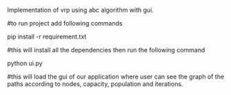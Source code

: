 Implementation of vrp using abc algorithm with gui.

#to run project add following commands

pip install -r requirement.txt

#this will install all the dependencies then run the following command

python ui.py

#this will load the gui of our application where user can see the graph of the paths according to nodes, capacity, population and iterations.
